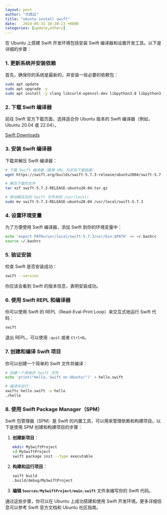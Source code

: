 ```yaml
---
layout: post
author: "大西瓜"
title: "ubuntu install swift"
date:   2024-05-31 10:30:23 +0800
categories: [update,others] 
---
```


在 Ubuntu 上搭建 Swift 开发环境包括安装 Swift 编译器和设置开发工具。以下是详细的步骤：

### 1. 更新系统并安装依赖

首先，确保你的系统是最新的，并安装一些必要的依赖包：

```sh
sudo apt update
sudo apt upgrade -y
sudo apt install -y clang libcurl4-openssl-dev libpython3.8 libpython3.8-dev libicu-dev git
```

### 2. 下载 Swift 编译器

前往 Swift 官方下载页面，选择适合你 Ubuntu 版本的 Swift 编译器（例如，Ubuntu 20.04 或 22.04）。

[Swift Downloads](https://swift.org/download/)

### 3. 安装 Swift 编译器

下载并解压 Swift 编译器：

```sh
# 下载 Swift 编译器（替换 URL 为实际下载链接）
wget https://swift.org/builds/swift-5.7.3-release/ubuntu2004/swift-5.7.3-RELEASE/swift-5.7.3-RELEASE-ubuntu20.04.tar.gz

# 解压下载的文件
tar xzf swift-5.7.3-RELEASE-ubuntu20.04.tar.gz

# 移动解压后的 Swift 文件夹到 /usr/local/
sudo mv swift-5.7.3-RELEASE-ubuntu20.04 /usr/local/swift-5.7.3
```

### 4. 设置环境变量

为了方便使用 Swift 编译器，添加 Swift 到你的环境变量中：

```sh
echo 'export PATH=/usr/local/swift-5.7.3/usr/bin:$PATH' >> ~/.bashrc
source ~/.bashrc
```

### 5. 验证安装

检查 Swift 是否安装成功：

```sh
swift --version
```

你应该会看到 Swift 的版本信息，表明安装成功。

### 6. 使用 Swift REPL 和编译器

你可以使用 Swift 的 REPL（Read-Eval-Print Loop）来交互式地运行 Swift 代码：

```sh
swift
```

退出 REPL，可以使用 `:quit` 或者 `Ctrl+D`。

### 7. 创建和编译 Swift 项目

你可以创建一个简单的 Swift 文件并编译：

```sh
# 创建一个简单的 Swift 文件
echo 'print("Hello, Swift on Ubuntu!")' > hello.swift

# 编译并运行
swiftc hello.swift -o hello
./hello
```

### 8. 使用 Swift Package Manager（SPM）

Swift 包管理器（SPM）是 Swift 的内置工具，可以用来管理依赖和构建项目。以下是使用 SPM 创建和构建项目的步骤：

1. **创建新项目**：
   ```sh
   mkdir MySwiftProject
   cd MySwiftProject
   swift package init --type executable
   ```

2. **构建和运行项目**：
   ```sh
   swift build
   .build/debug/MySwiftProject
   ```

3. **编辑 `Sources/MySwiftProject/main.swift`** 文件来编写你的 Swift 代码。

通过这些步骤，你可以在 Ubuntu 上成功搭建和使用 Swift 开发环境。更多详细信息可以参考 Swift 官方文档和 Ubuntu 社区指南。
